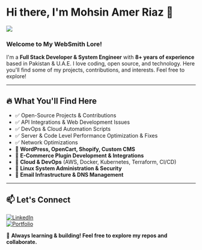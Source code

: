 # Hi there, I'm Mohsin Amer Riaz 👋

![](https://komarev.com/ghpvc/?username=mohsinamerriaz)

### Welcome to My WebSmith Lore!
I'm a **Full Stack Developer & System Engineer** with **8+ years of experience** based in Pakistan & U.A.E. I love coding, open source, and technology. Here you'll find some of my projects, contributions, and interests. Feel free to explore!

---

## 🔥 What You'll Find Here
- ✅ Open-Source Projects & Contributions
- ✅ API Integrations & Web Development Issues
- ✅ DevOps & Cloud Automation Scripts
- ✅ Server & Code Level Performance Optimization & Fixes
- ✅ Network Optimizations
- 🔹 **WordPress, OpenCart, Shopify, Custom CMS**
- 🔹 **E-Commerce Plugin Development & Integrations**
- 🔹 **Cloud & DevOps** (AWS, Docker, Kubernetes, Terraform, CI/CD)
- 🔹 **Linux System Administration & Security**
- 🔹 **Email Infrastructure & DNS Management**

---

## 📫 Let's Connect
[![LinkedIn](https://img.shields.io/badge/LinkedIn-Connect-blue?style=flat&logo=linkedin)](https://linkedin.com/in/mohsinamerriaz)  
[![Portfolio](https://img.shields.io/badge/Portfolio-Visit-green?style=flat&logo=google-chrome)](https://mohsin.one) 

🚀 **Always learning & building! Feel free to explore my repos and collaborate.**
